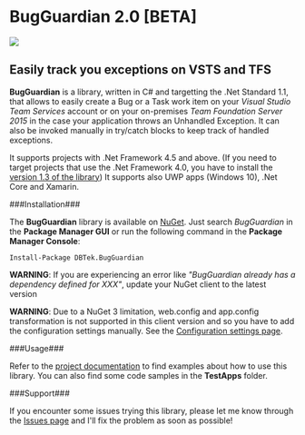 # BugGuardian 2.0 [BETA]
![](https://dbtek.visualstudio.com/_apis/public/build/definitions/31dcc845-6a11-47d7-90a5-1c340cebf0f1/37/badge)

Easily track you exceptions on VSTS and TFS
------------------------------------------
**BugGuardian** is a library, written in C# and targetting the .Net Standard 1.1, that allows to easily create a Bug or a Task work item on your *Visual Studio Team Services* account or on your on-premises *Team Foundation Server 2015* in the case your application throws an Unhandled Exception.
It can also be invoked manually in try/catch blocks to keep track of handled exceptions.

It supports projects with .Net Framework 4.5 and above. (If you need to target projects that use the .Net Framework 4.0, you have to install the [version 1.3 of the library](https://github.com/n3wt0n/BugGuardian/releases/tag/v1.3.0))
It supports also UWP apps (Windows 10), .Net Core and Xamarin.

###Installation###

The **BugGuardian** library is available on [NuGet](https://www.nuget.org/packages/DBTek.BugGuardian).
Just search *BugGuardian* in the **Package Manager GUI** or run the following command in the **Package Manager Console**:
```
Install-Package DBTek.BugGuardian
```

**WARNING**: If you are experiencing an error like *"BugGuardian already has a dependency defined for XXX"*, update your NuGet client to the latest version

**WARNING**: Due to a NuGet 3 limitation, web.config and app.config transformation is not supported in this client version and so you have to add the configuration settings manually. See the [Configuration settings page](https://github.com/n3wt0n/BugGuardian/wiki/Configuration-settings).
    
###Usage###

Refer to the [project documentation](https://github.com/n3wt0n/BugGuardian/wiki/Home) to find examples about how to use this library. You can also find some code samples in the **TestApps** folder.


###Support###

If you encounter some issues trying this library, please let me know through the [Issues page](https://github.com/n3wt0n/BugGuardian/issues) and I'll fix the problem as soon as possible!
